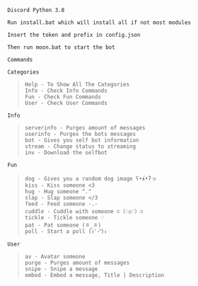 `Discord Python 3.8`

`Run install.bat which will install all if not most modules`

`Insert the token and prefix in config.json`

`Then run moon.bat to start the bot`

`Commands`

<t>`Categories`</t>
>`Help - To Show All The Categories`<br>
`Info - Check Info Commands`<br>
`Fun - Check Fun Commands`<br>
`User - Check User Commands`<br>

<t>`Info`</t>
>`serverinfo - Purges amount of messages`<br>
`userinfo - Purges the bots messages`<br>
`bot - Gives you self bot information`<br>
`stream - Change status to streaming`<br>
`inv - Download the selfbot`<br>

<t>`Fun`</t>
>`dog - Gives you a random dog image ʕ•́ᴥ•̀ʔっ`<br>
`kiss - Kiss someone <3`<br>
`hug - Hug someone ^.^`<br>
`slap - Slap someone </3`<br>
`feed - Feed someone -.-`<br>
`cuddle - Cuddle with someone ⊂（♡⌂♡）⊃`<br>
`tickle - Tickle someone ♡`<br>
`pat - Pat someone (ㆆ_ㆆ)`<br>
`poll - Start a poll (ง︡'-'︠)ง`<br>

<t>`User`</t>
>`av - Avatar someone`<br>
`purge - Purges amount of messages`<br>
`snipe - Snipe a message`<br>
`embed - Embed a message, Title | Description`<br>
